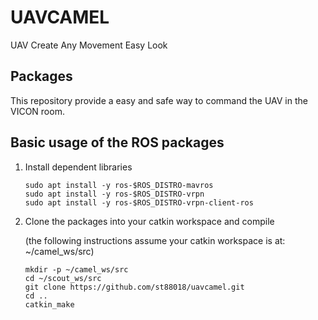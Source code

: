 # UAVCAMEL
UAV Create Any Movement Easy Look

## Packages
This repository provide a easy and safe way to command the UAV in the VICON room.

## Basic usage of the ROS packages

1. Install dependent libraries

    ```
    sudo apt install -y ros-$ROS_DISTRO-mavros
    sudo apt install -y ros-$ROS_DISTRO-vrpn
    sudo apt install -y ros-$ROS_DISTRO-vrpn-client-ros
    ```

2. Clone the packages into your catkin workspace and compile

    (the following instructions assume your catkin workspace is at: ~/camel_ws/src)

    ```
    mkdir -p ~/camel_ws/src
    cd ~/scout_ws/src
    git clone https://github.com/st88018/uavcamel.git  
    cd ..
    catkin_make
    ```